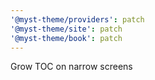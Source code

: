 ```yaml
---
'@myst-theme/providers': patch
'@myst-theme/site': patch
'@myst-theme/book': patch
---
```


Grow TOC on narrow screens
